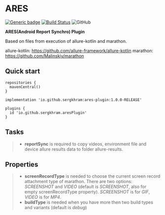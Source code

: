 # ARES
[![Generic badge](https://img.shields.io/badge/mavenCentral-1.0.0RELEASE-000000.svg)](https://search.maven.org/artifact/io.github.sergkhram/ares-plugin/1.0.0-RELEASE/jar)
[![Build Status](https://github.com/SergKhram/ARES/workflows/build/badge.svg)](https://github.com/SergKhram/ARES/actions)
![GitHub](https://img.shields.io/github/license/SergKhram/ARES)

**ARES(Android Report Synchro) Plugin**

Based on files from execution of allure-kotlin and marathon.

allure-kotlin: https://github.com/allure-framework/allure-kotlin
marathon: https://github.com/Malinskiy/marathon

## Quick start
```
repositories {
  mavenCentral()
}
```
```
implementation 'io.github.sergkhram:ares-plugin:1.0.0-RELEASE'
```
```
plugins {
  id 'io.github.sergkhram.aresPlugin'
}
```


## Tasks
> - **reportSync** is required to copy videos, environment file and device allure results data to folder allure-results.
## Properties
> - **screenRecordType** is needed to choose the current screen record attachment type of marathon. There are two options:
> *SCREENSHOT* and *VIDEO* (default is *SCREENSHOT*, also for empty screenRecordType property).
> *SCREENSHOT* is for *GIF*, *VIDEO* is for *MP4*.
> - **buildType** is needed when you have more then two build types and variants (default is *debug*)

